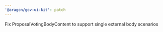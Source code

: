 ```yaml
---
'@aragon/gov-ui-kit': patch
---
```


Fix ProposalVotingBodyContent to support single external body scenarios